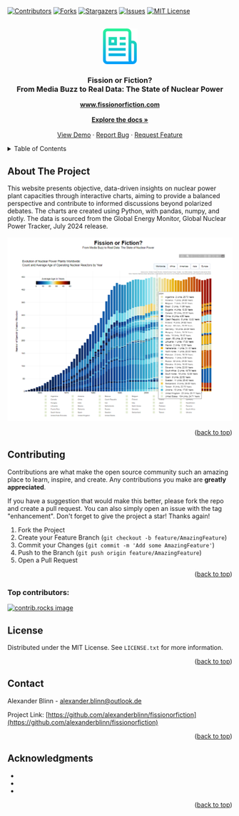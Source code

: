 <a id="readme-top"></a>

[![Contributors][contributors-shield]][contributors-url]
[![Forks][forks-shield]][forks-url]
[![Stargazers][stars-shield]][stars-url]
[![Issues][issues-shield]][issues-url]
[![MIT License][license-shield]][license-url]



<!-- PROJECT LOGO -->
<br />
<div align="center">
  <a href="https://github.com/alexanderblinn/fissionorfiction">
    <img src="images/logo.png" alt="Logo" width="80" height="80">
  </a>

<h3 align="center">Fission or Fiction?<br />From Media Buzz to Real Data: The State of Nuclear Power</h3>
    <p align="center">
    <a href="https://fissionorfiction.com"><strong>www.fissionorfiction.com</strong></a>
    <br />
    <br />
    <a href="https://github.com/alexanderblinn/fissionorfiction"><strong>Explore the docs »</strong></a>
    <br />
    <br />
    <a href="https://github.com/alexanderblinn/fissionorfiction">View Demo</a>
    ·
    <a href="https://github.com/alexanderblinn/fissionorfiction/issues/new?labels=bug&template=bug-report---.md">Report Bug</a>
    ·
    <a href="https://github.com/alexanderblinn/fissionorfiction/issues/new?labels=enhancement&template=feature-request---.md">Request Feature</a>
  </p>
</div>



<!-- TABLE OF CONTENTS -->
<details>
  <summary>Table of Contents</summary>
  <ol>
    <li>
      <a href="#about-the-project">About The Project</a>
    <li><a href="#contributing">Contributing</a></li>
    <li><a href="#license">License</a></li>
    <li><a href="#contact">Contact</a></li>
    <li><a href="#acknowledgments">Acknowledgments</a></li>
  </ol>
</details>



<!-- ABOUT THE PROJECT -->
## About The Project

This website presents objective, data-driven insights on nuclear power plant capacities through interactive charts, aiming to provide a balanced perspective and contribute to informed discussions beyond polarized debates.
The charts are created using Python, with pandas, numpy, and plotly. The data is sourced from the Global Energy Monitor, Global Nuclear Power Tracker, July 2024 release.
<br />
<br />
[![Product Name Screen Shot][product-screenshot]](https://fissionorfiction.com)

<p align="right">(<a href="#readme-top">back to top</a>)</p>


<!-- CONTRIBUTING -->
## Contributing

Contributions are what make the open source community such an amazing place to learn, inspire, and create. Any contributions you make are **greatly appreciated**.

If you have a suggestion that would make this better, please fork the repo and create a pull request. You can also simply open an issue with the tag "enhancement".
Don't forget to give the project a star! Thanks again!

1. Fork the Project
2. Create your Feature Branch (`git checkout -b feature/AmazingFeature`)
3. Commit your Changes (`git commit -m 'Add some AmazingFeature'`)
4. Push to the Branch (`git push origin feature/AmazingFeature`)
5. Open a Pull Request

<p align="right">(<a href="#readme-top">back to top</a>)</p>

### Top contributors:

<a href="https://github.com/alexanderblinn/fissionorfiction/graphs/contributors">
  <img src="https://contrib.rocks/image?repo=alexanderblinn/fissionorfiction" alt="contrib.rocks image" />
</a>



<!-- LICENSE -->
## License

Distributed under the MIT License. See `LICENSE.txt` for more information.

<p align="right">(<a href="#readme-top">back to top</a>)</p>



<!-- CONTACT -->
## Contact

Alexander Blinn - alexander.blinn@outlook.de

Project Link: [https://github.com/alexanderblinn/fissionorfiction](https://github.com/alexanderblinn/fissionorfiction)

<p align="right">(<a href="#readme-top">back to top</a>)</p>



<!-- ACKNOWLEDGMENTS -->
## Acknowledgments

* []()
* []()
* []()

<p align="right">(<a href="#readme-top">back to top</a>)</p>



<!-- MARKDOWN LINKS & IMAGES -->
<!-- https://www.markdownguide.org/basic-syntax/#reference-style-links -->
[contributors-shield]: https://img.shields.io/github/contributors/alexanderblinn/fissionorfiction.svg?style=for-the-badge
[contributors-url]: https://github.com/alexanderblinn/fissionorfiction/graphs/contributors
[forks-shield]: https://img.shields.io/github/forks/alexanderblinn/fissionorfiction.svg?style=for-the-badge
[forks-url]: https://github.com/alexanderblinn/fissionorfiction/network/members
[stars-shield]: https://img.shields.io/github/stars/alexanderblinn/fissionorfiction.svg?style=for-the-badge
[stars-url]: https://github.com/alexanderblinn/fissionorfiction/stargazers
[issues-shield]: https://img.shields.io/github/issues/alexanderblinn/fissionorfiction.svg?style=for-the-badge
[issues-url]: https://github.com/alexanderblinn/fissionorfiction/issues
[license-shield]: https://img.shields.io/github/license/alexanderblinn/fissionorfiction.svg?style=for-the-badge
[license-url]: https://github.com/alexanderblinn/fissionorfiction/blob/master/LICENSE.txt
[product-screenshot]: images/screenshot.png
